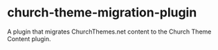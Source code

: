 church-theme-migration-plugin
=============================

A plugin that migrates ChurchThemes.net content to the Church Theme Content plugin.
